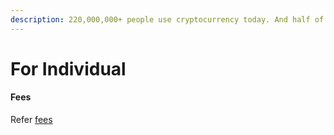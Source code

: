 ```yaml
---
description: 220,000,000+ people use cryptocurrency today. And half of millennials prefer cryptocurrency investing over stocks.
---
```


# For Individual

#### Fees

Refer [fees](getting-started/fees.md)

